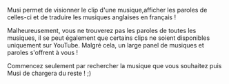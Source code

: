 Musi permet de visionner le clip d'une musique,afficher les paroles de celles-ci et de traduire les musiques anglaises en français !

Malheureusement, vous ne trouverez pas les paroles de toutes les musiques, il se peut également que certains clips ne soient disponibles uniquement sur YouTube. Malgré cela, un large panel de musiques et paroles s'offrent à vous !

Commencez seulement par rechercher la musique que vous souhaitez puis Musi de chargera du reste ! ;)
